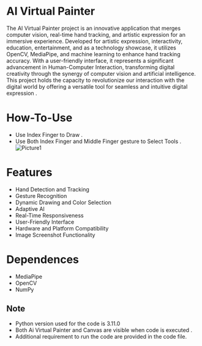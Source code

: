 # AI Virtual Painter

The AI Virtual Painter project is an innovative application that merges computer vision, real-time hand tracking, and artistic expression for an immersive experience. Developed for artistic expression, interactivity, education, entertainment, and as a technology showcase, it utilizes OpenCV, MediaPipe, and machine learning to enhance hand tracking accuracy. With a user-friendly interface, it represents a significant advancement in Human-Computer Interaction, transforming digital creativity through the synergy of computer vision and artificial intelligence. This project holds the capacity to revolutionize our interaction with the digital world by offering a versatile tool for seamless and intuitive digital expression .


# How-To-Use
* Use Index Finger to Draw .
* Use Both Index Finger and Middle Finger gesture to Select Tools .
   ![Picture1](https://github.com/NAOYA111/AI-Virtual-Painter/assets/138314343/ecaa8721-105d-401c-81f6-d7b35b7efab8)

# Features 
* Hand Detection and Tracking
* Gesture Recognition
* Dynamic Drawing and Color Selection
* Adaptive AI
* Real-Time Responsiveness
* User-Friendly Interface
* Hardware and Platform Compatibility
* Image Screenshot Functionality

# Dependences 
* MediaPipe
* OpenCV
* NumPy

## Note
* Python version used for the code is 3.11.0
* Both Ai Virtual Painter and Canvas are visible when code is executed .
* Additional requirement to run the code are provided in the code file.


